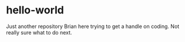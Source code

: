 # hello-world
Just another repository
Brian here trying to get a handle on coding.
Not really sure what to do next.
